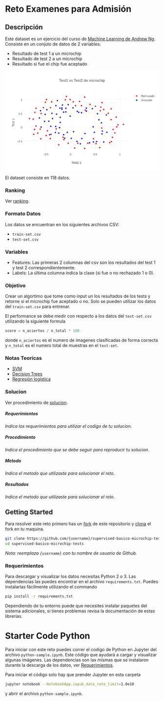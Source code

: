 # Reto Examenes para Admisión
## Descripción
Este dataset es un ejercicio del curso de [Machine Learning de Andrew Ng](https://www.coursera.org/learn/machine-learning/home/welcome). Consiste en un conjuto de datos de 2 variables:
* Resultado de test 1 a un microchip
* Resultado de test 2 a un microchip
* Resultado si fue el chip fue aceptado

![graph](images/graph.png)

El dataset consiste en 118 datos.


### Ranking
Ver [ranking](https://github.com/charlielito/supervised-basico-microchip-tests/blob/master/ranking.md).

### Formato Datos
Los datos se encuentran en los siguientes archivos CSV:
* `train-set.csv`
* `test-set.csv`

### Variables
* Features: Las primeras 2 columnas del csv son los resultados del test 1 y test 2 correspondientemente.
* Labels: La última columna indica la clase (si fue o no rechazado 1 o 0).


### Objetivo
Crear un algortimo que tome como input un los resultados de los tests y retorne si el microchip fue aceptado o no. Solo se pueden utilizar los datos del `train-set.csv` para entrenar.

El performance se debe medir con respecto a los datos del `test-set.csv` utilizando la siguiente formula
```python
score = n_aciertos / n_total * 100
```
donde `n_aciertos` es el numero de imagenes clasificadas de forma correcta y `n_total` es el numero total de muestras en el `test-set`.


### Notas Teoricas
* [SVM](https://en.wikipedia.org/wiki/Support_vector_machine)
* [Decision Trees](https://en.wikipedia.org/wiki/Decision_tree_learning)
* [Regresión logística](https://en.wikipedia.org/wiki/Logistic_regression)

### Solucion
Ver procedimiento de [solucion](https://github.com/colomb-ia/formato-retos#solucion).

##### Requerimientos
*Indica los requerimientos para utilizar el codigo de tu solucion.*

##### Procedimiento
*Indica el procedimiento que se debe seguir para reproducir tu solucion.*

##### Metodo
*Indica el metodo que utilizaste para solucionar el reto.*

##### Resultados
*Indica el metodo que utilizaste para solucionar el reto.*

## Getting Started
Para resolver este reto primero has un [fork](https://help.github.com/articles/fork-a-repo/) de este repositorio y [clona](https://help.github.com/articles/cloning-a-repository/) el fork en tu maquina.

```bash
git clone https://github.com/{username}/supervised-basico-microchip-tests
cd supervised-basico-microchip-tests
```

*Nota: reemplaza `{username}` con tu nombre de usuario de Github.*

### Requerimientos
Para descargar y visualizar los datos necesitas Python 2 o 3. Las dependencias las puedes encontrar en el archivo `requirements.txt`. Puedes instalarlas fácilmente utilizando el commando

```bash
pip install -r requirements.txt
```
Dependiendo de tu entorno puede que necesites instalar paquetes del sistema adicionales, si tienes problemas revisa la documentación de estas librerías.

# Starter Code Python
Para iniciar con este reto puedes correr el codigo de Python en Jupyter del archivo `python-sample.ipynb`. Este código que ayudará a cargar y visualizar algunas imágenes. Las dependencias son las mismas que se instalaron durante la descarga de los datos, ver [Requerimientos](#requerimientos).

Para iniciar el código solo hay que prender Jupyter en esta carpeta

```bash
jupyter notebook --NotebookApp.iopub_data_rate_limit=1.0e10
```
y abrir el archivo `python-sample.ipynb`.

